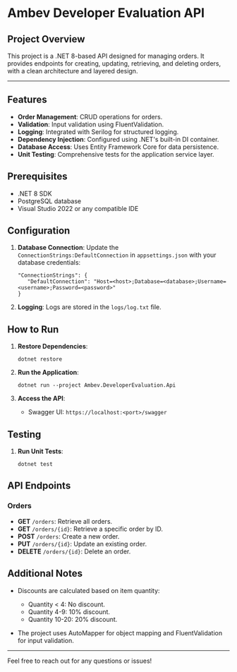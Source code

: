 # Ambev Developer Evaluation API

## Project Overview

This project is a .NET 8-based API designed for managing orders. It provides endpoints for creating, updating, retrieving, and deleting orders, with a clean architecture and layered design.

---

## Features

- **Order Management**: CRUD operations for orders.
- **Validation**: Input validation using FluentValidation.
- **Logging**: Integrated with Serilog for structured logging.
- **Dependency Injection**: Configured using .NET's built-in DI container.
- **Database Access**: Uses Entity Framework Core for data persistence.
- **Unit Testing**: Comprehensive tests for the application service layer.

## Prerequisites

- .NET 8 SDK
- PostgreSQL database
- Visual Studio 2022 or any compatible IDE

## Configuration

1. **Database Connection**: Update the `ConnectionStrings:DefaultConnection` in `appsettings.json` with your database credentials:
   ```
   "ConnectionStrings": {
      "DefaultConnection": "Host=<host>;Database=<database>;Username=<username>;Password=<password>"
   }
   ```

2. **Logging**: Logs are stored in the `logs/log.txt` file.

## How to Run

1. **Restore Dependencies**:
   ```
   dotnet restore
   ```

2. **Run the Application**:
   ```
   dotnet run --project Ambev.DeveloperEvaluation.Api
   ```

4. **Access the API**:
   - Swagger UI: `https://localhost:<port>/swagger`

## Testing

1. **Run Unit Tests**:
   ```
   dotnet test
   ```

## API Endpoints

### Orders
- **GET** `/orders`: Retrieve all orders.
- **GET** `/orders/{id}`: Retrieve a specific order by ID.
- **POST** `/orders`: Create a new order.
- **PUT** `/orders/{id}`: Update an existing order.
- **DELETE** `/orders/{id}`: Delete an order.

## Additional Notes

- Discounts are calculated based on item quantity:
  - Quantity < 4: No discount.
  - Quantity 4-9: 10% discount.
  - Quantity 10-20: 20% discount.

- The project uses AutoMapper for object mapping and FluentValidation for input validation.

---

Feel free to reach out for any questions or issues!

